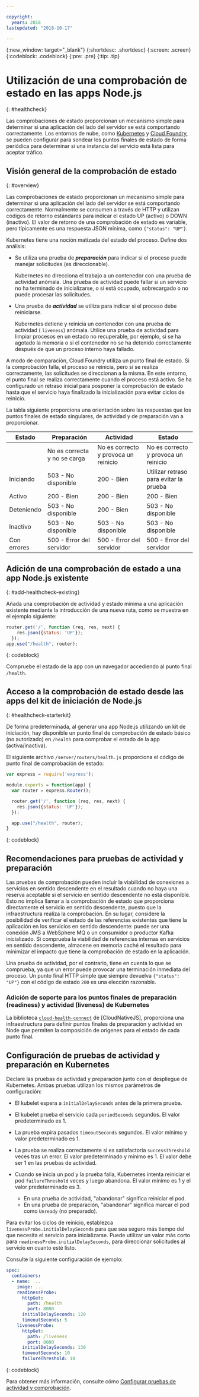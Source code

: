 ```yaml
---

copyright:
  years: 2018
lastupdated: "2018-10-17"

---
```


{:new_window: target="_blank"}
{:shortdesc: .shortdesc}
{:screen: .screen}
{:codeblock: .codeblock}
{:pre: .pre}
{:tip: .tip}

# Utilización de una comprobación de estado en las apps Node.js
{: #healthcheck}

Las comprobaciones de estado proporcionan un mecanismo simple para determinar si una aplicación del lado del servidor se está comportando correctamente. Los entornos de nube, como [Kubernetes](https://www.ibm.com/cloud/container-service) y [Cloud Foundry](https://www.ibm.com/cloud/cloud-foundry), se pueden configurar para sondear los puntos finales de estado de forma periódica para determinar si una instancia del servicio está lista para aceptar tráfico.

## Visión general de la comprobación de estado
{: #overview}

Las comprobaciones de estado proporcionan un mecanismo simple para determinar si una aplicación del lado del servidor se está comportando correctamente. Normalmente se consumen a través de HTTP y utilizan códigos de retorno estándares para indicar el estado UP (activo) o DOWN (inactivo). El valor de retorno de una comprobación de estado es variable, pero típicamente es una respuesta JSON mínima, como `{"status": "UP"}`.

Kubernetes tiene una noción matizada del estado del proceso. Define dos análisis:

- Se utiliza una prueba de _**preparación**_ para indicar si el proceso puede manejar solicitudes (es direccionable).

  Kubernetes no direcciona el trabajo a un contenedor con una prueba de actividad anómala. Una prueba de actividad puede fallar si un servicio no ha terminado de inicializarse, o si está ocupado, sobrecargado o no puede procesar las solicitudes.

- Una prueba de _**actividad**_ se utiliza para indicar si el proceso debe reiniciarse.

  Kubernetes detiene y reinicia un contenedor con una prueba de actividad ( `liveness`) anómala. Utilice una prueba de actividad para limpiar procesos en un estado no recuperable, por ejemplo, si se ha agotado la memoria o si el contenedor no se ha detenido correctamente después de que un proceso interno haya fallado.

A modo de comparación, Cloud Foundry utiliza un punto final de estado. Si la comprobación falla, el proceso se reinicia, pero si se realiza correctamente, las solicitudes se direccionan a la misma. En este entorno, el punto final se realiza correctamente cuando el proceso está activo. Se ha configurado un retraso inicial para posponer la comprobación de estado hasta que el servicio haya finalizado la inicialización para evitar ciclos de reinicio.

La tabla siguiente proporciona una orientación sobre las respuestas que los puntos finales de estado singulares, de actividad y de preparación van a proporcionar.

| Estado    | Preparación                   | Actividad                   | Estado                    |
|----------|-----------------------------|----------------------------|---------------------------|
|          | No es correcta y no se carga       | No es correcto y provoca un reinicio      | No es correcto y provoca un reinicio     |
| Iniciando | 503 - No disponible           | 200 - Bien                   | Utilizar retraso para evitar la prueba   |
| Activo       | 200 - Bien                    | 200 - Bien                   | 200 - Bien                  |
| Deteniendo | 503 - No disponible           | 200 - Bien                   | 503 - No disponible         |
| Inactivo     | 503 - No disponible           | 503 - No disponible          | 503 - No disponible         |
| Con errores  | 500 - Error del servidor          | 500 - Error del servidor         | 500 - Error del servidor        |

## Adición de una comprobación de estado a una app Node.js existente
{: #add-healthcheck-existing}

Añada una comprobación de actividad y estado mínima a una aplicación existente mediante la introducción de una nueva ruta, como se muestra en el ejemplo siguiente:
```js
router.get('/', function (req, res, next) {
    res.json({status: 'UP'});
  });
app.use("/health", router);
```
{: codeblock}

Compruebe el estado de la app con un navegador accediendo al punto final `/health`.

## Acceso a la comprobación de estado desde las apps del kit de iniciación de Node.js
{: #healthcheck-starterkit}

De forma predeterminada, al generar una app Node.js utilizando un kit de iniciación, hay disponible un punto final de comprobación de estado básico (no autorizado) en `/health` para comprobar el estado de la app (activa/inactiva).

El siguiente archivo `/server/routers/health.js` proporciona el código de punto final de comprobación de estado:

```js
var express = require('express');

module.exports = function(app) {
  var router = express.Router();

  router.get('/', function (req, res, next) {
    res.json({status: 'UP'});
  });

  app.use("/health", router);
}
```
{: codeblock}

## Recomendaciones para pruebas de actividad y preparación

Las pruebas de comprobación pueden incluir la viabilidad de conexiones a servicios en sentido descendente en el resultado cuando no haya una reserva aceptable si el servicio en sentido descendente no está disponible. Esto no implica llamar a la comprobación de estado que proporciona directamente el servicio en sentido descendente, puesto que la infraestructura realiza la comprobación. En su lugar, considere la posibilidad de verificar el estado de las referencias existentes que tiene la aplicación en los servicios en sentido descendente: puede ser una conexión JMS a WebSphere MQ o un consumidor o productor Kafka inicializado. Si comprueba la viabilidad de referencias internas en servicios en sentido descendente, almacene en memoria caché el resultado para minimizar el impacto que tiene la comprobación de estado en la aplicación.

Una prueba de actividad, por el contrario, tiene en cuenta lo que se comprueba, ya que un error puede provocar una terminación inmediata del proceso. Un punto final HTTP simple que siempre devuelva `{"status": "UP"}` con el código de estado `200` es una elección razonable.

### Adición de soporte para los puntos finales de preparación (readiness) y actividad (liveness) de Kubernetes

La biblioteca [`cloud-health-connect`](https://github.com/CloudNativeJS/cloud-health-connect) de [CloudNativeJS], proporciona una infraestructura para definir puntos finales de preparación y actividad en Node que permiten la composición de orígenes para el estado de cada punto final.

## Configuración de pruebas de actividad y preparación en Kubernetes

Declare las pruebas de actividad y preparación junto con el despliegue de Kubernetes. Ambas pruebas utilizan los mismos parámetros de configuración:

* El kubelet espera a `initialDelaySeconds` antes de la primera prueba.

* El kubelet prueba el servicio cada `periodSeconds` segundos. El valor predeterminado es 1.

* La prueba expira pasados `timeoutSeconds` segundos. El valor mínimo y valor predeterminado es 1.

* La prueba se realiza correctamente si es satisfactoria `successThreshold` veces tras un error. El valor predeterminado y mínimo es 1. El valor debe ser 1 en las pruebas de actividad.

* Cuando se inicia un pod y la prueba falla, Kubernetes intenta reiniciar el pod `failureThreshold` veces y luego abandona. El valor mínimo es 1 y el valor predeterminado es 3.
    - En una prueba de actividad, "abandonar" significa reiniciar el pod.
    - En una prueba de preparación, "abandonar" significa marcar el pod como `Unready` (no preparado).

Para evitar los ciclos de reinicio, establezca `livenessProbe.initialDelaySeconds` para que sea seguro más tiempo del que necesita el servicio para inicializarse. Puede utilizar un valor más corto para `readinessProbe.initialDelaySeconds`, para direccionar solicitudes al servicio en cuanto esté listo.

Consulte la siguiente configuración de ejemplo:
```yaml
spec:
  containers:
  - name: ...
    image: ...
    readinessProbe:
      httpGet:
        path: /health
        port: 8080
      initialDelaySeconds: 120
      timeoutSeconds: 5
    livenessProbe:
      httpGet:
        path: /liveness
        port: 8080
      initialDelaySeconds: 130
      timeoutSeconds: 10
      failureThreshold: 10
```
{: codeblock}

Para obtener más información, consulte cómo [Configurar pruebas de actividad y comprobación](https://kubernetes.io/docs/tasks/configure-pod-container/configure-liveness-readiness-probes/).
